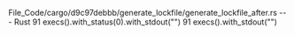 File_Code/cargo/d9c97debbb/generate_lockfile/generate_lockfile_after.rs --- Rust
91                 execs().with_status(0).with_stdout("")                                                                                                    91                 execs().with_stdout("")

